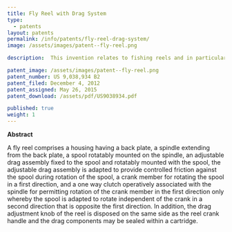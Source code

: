 ```yaml
---
title: Fly Reel with Drag System
type: 
  - patents
layout: patents
permalink: /info/patents/fly-reel-drag-system/
image: /assets/images/patent--fly-reel.png

description:  This invention relates to fishing reels and in particular, a fly fishing reel having a drag assembly and removable spool.

patent_image: /assets/images/patent--fly-reel.png
patent_number: US 9,038,934 B2
patent_filed: December 4, 2012
patent_assigned: May 26, 2015
patent_download: /assets/pdf/US9038934.pdf

published: true
weight: 1
---
```



**Abstract**

A fly reel comprises a housing having a back plate, a spindle extending from the back plate, a spool rotatably mounted on the spindle, an adjustable drag assembly fixed to the spool and rotatably mounted with the spool, the adjustable drag assembly is adapted to provide controlled friction against the spool during rotation of the spool, a crank member for rotating the spool in a first direction, and a one way clutch operatively associated with the spindle for permitting rotation of the crank member in the first direction only whereby the spool is adapted to rotate independent of the crank in a second direction that is opposite the first direction. In addition, the drag adjustment knob of the reel is disposed on the same side as the reel crank handle and the drag components may be sealed within a cartridge.


